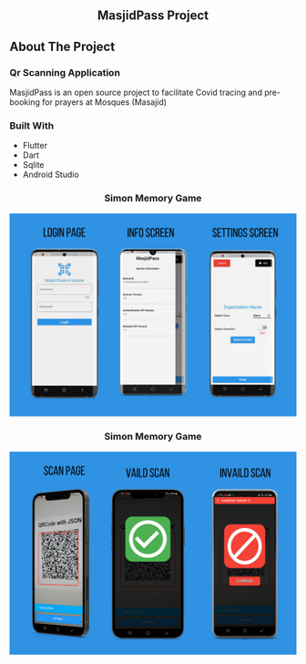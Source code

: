 <div id="top"></div>
<!-- PROJECT LOGO -->
<br />


  <h2 align="center">MasjidPass Project</h2>

<!-- ABOUT THE PROJECT -->
## About The Project
### Qr Scanning Application 

MasjidPass is an open source project to facilitate Covid tracing and pre-booking for prayers at Mosques (Masajid)

### Built With
* Flutter
* Dart
* Sqlite
* Android Studio

<p align="center">
  <h3 align="center">Simon Memory Game</h3>
  <img src="screenshots/Setting.png" />
   <h3 align="center">Simon Memory Game</h3>
  <img src="screenshots/Scan.png" />
</p>

